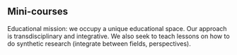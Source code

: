 ## Mini-courses

Educational mission: we occupy a unique educational space. Our approach is transdisciplinary and integrative. We also seek to teach lessons on how to do synthetic research (integrate between fields, perspectives).


